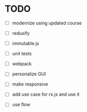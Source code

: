 # TODO

- [ ] modernize using updated course
- [ ] reduxify
- [ ] immutable.js
- [ ] unit tests
- [ ] webpack
- [ ] personalize GUI
- [ ] make responsive
- [ ] add use case for rx.js and use it
- [ ] use flow

